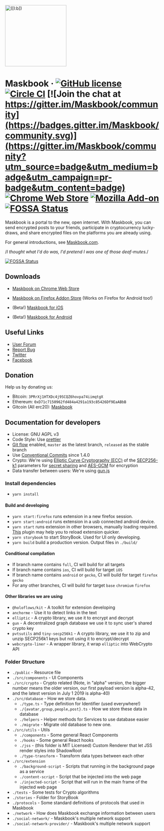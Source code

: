 <a href="https://maskbook.com/">
  <img src="https://dimensiondev.github.io/Maskbook-VI/assets/Logo/MB--Logo--Geo--ForceCircle--Blue.svg"
       width="200" height="200" title="([I:b])" alt="([I:b])">
</a>

# Maskbook &middot; [![GitHub license](https://img.shields.io/badge/license-AGPL-blue.svg?style=flat-square)](https://github.com/DimensionDev/Maskbook/blob/master/LICENSE) [![Circle CI](https://img.shields.io/circleci/project/github/DimensionDev/Maskbook.svg?style=flat-square&logo=circleci)](https://circleci.com/gh/DimensionDev/Maskbook) [![Join the chat at https://gitter.im/Maskbook/community](https://badges.gitter.im/Maskbook/community.svg)](https://gitter.im/Maskbook/community?utm_source=badge&utm_medium=badge&utm_campaign=pr-badge&utm_content=badge) [![Chrome Web Store](https://img.shields.io/chrome-web-store/v/jkoeaghipilijlahjplgbfiocjhldnap.svg?logo=Maskbook&logoColor=%231c68f3&style=flat-square&label=Chrome%20store)][crext] [![Mozilla Add-on](https://img.shields.io/amo/v/maskbook?label=Firefox%20store&style=flat-square)][fxaddon] [![FOSSA Status](https://app.fossa.io/api/projects/git%2Bgithub.com%2FDimensionDev%2FMaskbook.svg?type=shield)](https://app.fossa.io/projects/git%2Bgithub.com%2FDimensionDev%2FMaskbook?ref=badge_shield)

Maskbook is a portal to the new, open internet. With Maskbook, you can send encrypted posts to your friends, participate in cryptocurrency lucky-draws, and share encrypted files on the platforms you are already using.

For general introductions, see [Maskbook.com](https://maskbook.com/).

/_I thought what I'd do was, I'd pretend I was one of those deaf-mutes._/

[![FOSSA Status](https://app.fossa.io/api/projects/git%2Bgithub.com%2FDimensionDev%2FMaskbook.svg?type=large)](https://app.fossa.io/projects/git%2Bgithub.com%2FDimensionDev%2FMaskbook?ref=badge_large)

## Downloads

- [Maskbook on Chrome Web Store][crext]
- [Maskbook on Firefox Addon Store][fxaddon] (Works on Firefox for Android too!)
- (Beta!) [Maskbook for iOS][ios]
- (Beta!) [Maskbook for Android][android]

  [crext]: https://chrome.google.com/webstore/detail/maskbook/jkoeaghipilijlahjplgbfiocjhldnap/
  [fxaddon]: https://addons.mozilla.org/en-US/firefox/addon/maskbook/
  [ios]: https://testflight.apple.com/join/OGmGmIg1
  [android]: https://play.google.com/store/apps/details?id=com.dimension.maskbook

## Useful Links

- [User Forum](https://github.com/DimensionDev/Maskbook-Talks)
- [Report Bug](https://maskbook.com/links/?report-bug)
- [Twitter](https://twitter.com/ProjectMaskbook)
- [Facebook](https://www.facebook.com/realmaskbook)

## Donation

Help us by donating us:

- Bitcoin: `3PRrXj1HTXDc4j9SCQZ6hovpa74iimqtgX`
- Ethereum: `0xD71c7150962fd484a4291a193c85426Df9EaABbB`
- Gitcoin (All erc20): [Maskbook](https://gitcoin.co/grants/159/maskbook-surrender-no-privacy-to-youknowwho-eg-fac)

## Documentation for developers

- License: GNU AGPL v3
- Code Style: Use [prettier](https://github.com/prettier/prettier)
- [Git flow](https://github.com/nvie/gitflow) enabled, `master` as the latest branch, `released` as the stable branch
- Use [Conventional Commits](https://www.conventionalcommits.org/) since 1.4.0
- Crypto: We're using [Elliptic Curve Cryptography (ECC)](https://en.wikipedia.org/wiki/ECC) of the [SECP256-k1](https://en.bitcoin.it/wiki/Secp256k1) parameters for [secret sharing](https://en.wikipedia.org/wiki/Elliptic-curve_Diffie–Hellman) and [AES-GCM](https://en.wikipedia.org/wiki/Galois/Counter_Mode) for encryption
- Data transfer between users: We're using [gun.js](https://gun.eco)

### Install dependencies

- `yarn install`

#### Build and developing

- `yarn start:firefox` runs extension in a new firefox session.
- `yarn start:android` runs extension in a usb connected android device.
- `yarn start` runs extension in other browsers, manually loading required.
  [This](https://chrome.google.com/webstore/detail/extensions-reloader/fimgfedafeadlieiabdeeaodndnlbhid) plugin may help you to reload extension quicker.
- `yarn storybook` to start StoryBook. Used for UI only developing.
- `yarn build` build a production version. Output files in `./build/`

#### Conditional compilation

- If branch name contains `full`, CI will build for all targets
- If branch name contains `ios`, CI will build for target `iOS`
- If branch name contains `android` or `gecko`, CI will build for target `firefox` `gecko`
- For any other branches, CI will build for target `base` `chromium` `firefox`

#### Other libraries we are using

- `@holoflows/kit` - A toolkit for extension developing
- `anchorme` - Use it to detect links in the text
- `elliptic` - A crypto library, we use it to encrypt and decrypt
- `gun` - A decentralized graph database we use it to sync user's shared crypto key
- `pvtsutils` and `tiny-secp256k1` - A crypto library, we use it to zip and unzip SECP256k1 keys but not using it to encrypt/decrypt
- `webcrypto-liner` - A wrapper library, it wrap `elliptic` into WebCrypto API

### Folder Structure

- `./public` - Resource file
- `./src/components` - UI Components
- `./src/crypto` - Crypto related (Note, in "alpha" version, the bigger number means the older version, our first payload version is alpha-42, and the latest version in July 1 2019 is alpha-40)
- `./src/database` - How we store data.
  - `./type.ts` - Type definition for Identifier (used everywhere!)
  - `./{avatar,group,people,post}.ts` - How we store these data in database
  - `./helpers` - Helper methods for Services to use database easier
  - `./migrate` - Migrate old database to new one.
- `./src/utils` - Utils
  - `./components` - Some general React Components
  - `./hooks` - Some general React hooks
  - `./jss` - (this folder is MIT Licensed) Custom Renderer that let JSS render styles into ShadowRoot
  - `./type-transform` - Transform data types between each other
- `./src/extension`
  - `./background-script` - Scripts that running in the background page as a service
  - `./content-script` - Script that be injected into the web page
  - `./injected-script` - Script that will run in the main frame of the injected web page
- `./tests` - Some tests for Crypto algorithms
- `./stories` - Folder for StoryBook
- `./protocols` - Some standard definitions of protocols that used in Maskbook
- `./network` - How does Maskbook exchange information between users
- `./social-network/` - Maskbook's multiple network support
- `./social-network-provider/` - Maskbook's multiple network support
